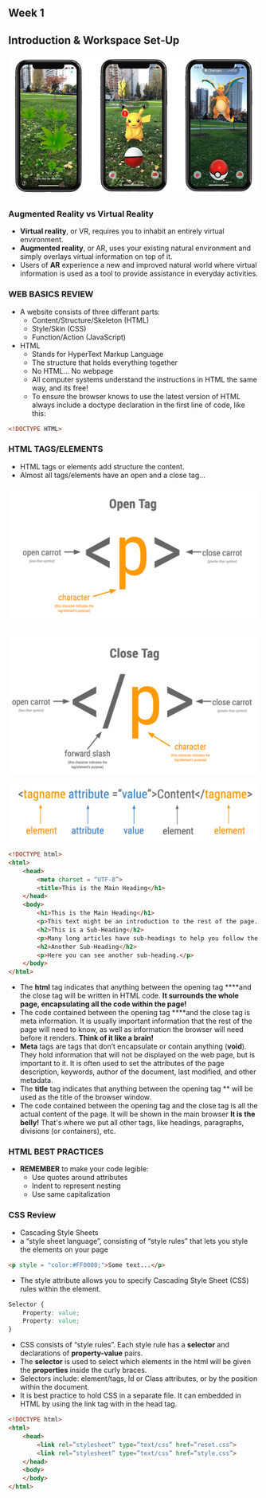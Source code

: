 ## Week 1
## Introduction & Workspace Set-Up

![Pokemon Go!](../img/pokemongo.jpg)

### Augmented Reality vs Virtual Reality
* **Virtual reality**, or VR, requires you to inhabit an entirely virtual environment.
* **Augmented reality**, or AR, uses your existing natural environment and simply overlays virtual information on top of it. 
* Users of **AR** experience a new and improved natural world where virtual information is used as a tool to provide assistance in everyday activities.

### WEB BASICS REVIEW
* A website consists of three differant parts:
    * Content/Structure/Skeleton (HTML)
    * Style/Skin (CSS)
    * Function/Action (JavaScript)
* HTML 
    * Stands for HyperText Markup Language
    * The structure that holds everything together
    * No HTML... No webpage
    * All computer systems understand the instructions in HTML the same way, and its free!
    * To ensure the browser knows to use the latest version of HTML always include a doctype declaration in the first line of code, like this:

```html
<!DOCTYPE HTML>
```

### HTML TAGS/ELEMENTS
* HTML tags or elements add structure the content.
* Almost all tags/elements have an open and a close tag...

![HTML Open Tag](../img/open.png)

![HTML Close Tag](../img/close.png)

![HTML attribute](../img/attribute.png)

```html
<!DOCTYPE html>
<html>
    <head>
        <meta charset = “UTF-8”>
        <title>This is the Main Heading</h1>
    </head>
    <body>
        <h1>This is the Main Heading</h1>
        <p>This text might be an introduction to the rest of the page. And if the page is a long one it might be split up into several sub-headings.</p> 
        <h2>This is a Sub-Heading</h2>
        <p>Many long articles have sub-headings to help you follow the structure of what is being written. There may even be sub-sub-headings (or lower-level headings).</p> 
        <h2>Another Sub-Heading</h2>
        <p>Here you can see another sub-heading.</p> 
    </body>
</html> 
```

* The **html** tag indicates that anything between the opening tag **<html>**and the close tag **</html>** will be written in HTML code. **It surrounds the whole page, encapsulating all the code within the page!**
* The code contained between the opening tag **<head>**and the close tag **</head>** is meta information. It is usually important information that the rest of the page will need to know, as well as information the browser will need before it renders. **Think of it like a brain!**
* **Meta** tags are tags that don’t encapsulate or contain anything (**void**). They hold information that will not be displayed on the web page, but is important to it. It is often used to set the attributes of the page description, keywords, author of the document, last modified, and other metadata. 
* The **title** tag indicates that anything between the opening tag **<title>**and the close tag **</title>** will be used as the title of the browser window. 
* The code contained between the opening tag **<body>** and the close tag **</body>** is all the actual content of the page. It will be shown in the main browser **It is the belly!** That's where we put all other tags, like headings, paragraphs, divisions (or containers), etc.

### HTML BEST PRACTICES
* **REMEMBER** to make your code legible:
    * Use quotes around attributes
    * Indent to represent nesting
    * Use same capitalization

### CSS Review
* Cascading Style Sheets
* a “style sheet language”, consisting of “style rules” that lets you style the elements on your page

```html
<p style = "color:#FF0000;">Some text...</p>
```

* The style attribute allows you to specify Cascading Style Sheet (CSS) rules within the element.

```css
Selector {
    Property: value;
    Property: value;
}
```
* CSS consists of “style rules”. Each style rule has a **selector** and declarations of **property-value** pairs.
* The **selector** is used to select which elements in the html will be given the **properties** inside the curly braces. 
* Selectors include: element/tags, Id or Class attributes, or by the position within the document. 
* It is best practice to hold CSS in a separate file.  It can embedded in HTML by using the link tag with in the head tag. 

```html
<!DOCTYPE html>
<html>
    <head>
        <link rel=”stylesheet” type=”text/css” href=”reset.css”>
        <link rel=”stylesheet” type=”text/css” href=”style.css”>
    </head>
    <body>
    </body>
</html>
```
